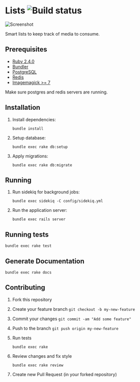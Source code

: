 # Lists ![Build status](https://travis-ci.org/rathrio/lists.svg?branch=master)

![Screenshot](https://i.imgur.com/L0kJMyc.png)

Smart lists to keep track of media to consume.

## Prerequisites

+ [Ruby 2.4.0](https://www.ruby-lang.org/en/documentation/installation/)
+ [Bundler](https://bundler.io/)
+ [PostgreSQL](https://www.postgresql.org/)
+ [Redis](https://redis.io/)
+ [Imagemagick >= 7](https://www.imagemagick.org/script/index.php)

Make sure postgres and redis servers are running.

## Installation

1. Install dependencies:
    ```
    bundle install
    ```

2. Setup database:
    ```
    bundle exec rake db:setup
    ```

3. Apply migrations:
    ```
    bundle exec rake db:migrate
    ```

## Running

1. Run sidekiq for background jobs:
    ```
    bundle exec sidekiq -C config/sidekiq.yml
    ```

2. Run the application server:
    ```
    bundle exec rails server
    ```

## Running tests

```
bundle exec rake test
```

## Generate Documentation

```
bundle exec rake docs
```

## Contributing

1. Fork this repository
2. Create your feature branch `git checkout -b my-new-feature`
3. Commit your changes `git commit -am "Add some feature"`
4. Push to the branch `git push origin my-new-feature`
5. Run tests
    ```
    bundle exec rake
    ```

6. Review changes and fix style
    ```
    bundle exec rake review
    ```

5. Create new Pull Request (in your forked repository)
